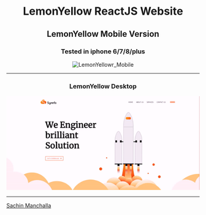 <div align="center">

# LemonYellow ReactJS Website 

</div>
<div align="center">

  ### <h2>LemonYellow Mobile Version</h2>
  
  <h3> Tested in iphone 6/7/8/plus </h3>

![LemonYellowr_Mobile](Ly_mob.gif)


</div>

---
<div align="center">
  
  ### LemonYellow Desktop


![LemonYellow_Desktop](LY_Desktop.gif)



</div>

---

[Sachin Manchalla](https://github.com/raosachin800)
